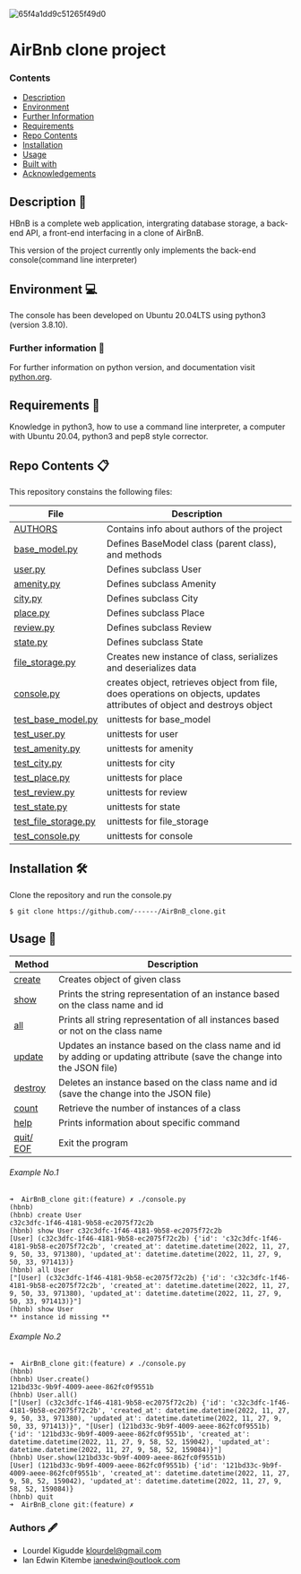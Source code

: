 ![65f4a1dd9c51265f49d0](https://user-images.githubusercontent.com/106752359/203476198-b6f72e90-91ba-45a7-bf8b-bcb722439fc1.png)

# AirBnb clone project


### Contents

- [Description](#Description)
- [Environment](#Environment)
- [Further Information](#Furtherinformation)
- [Requirements](#Requirements)
- [Repo Contents](#FileContents)
- [Installation](#Installation)
- [Usage](#Usage)
- [Built with](#Built-with)
- [Acknowledgements](#Acknowledgements)

## Description :page_facing_up:
HBnB is a complete web application, intergrating database storage, a back-end API, a front-end interfacing in a clone of AirBnB.

This version of the project currently only implements the back-end console(command line interpreter)

## Environment :computer:
The console has been developed on Ubuntu 20.04LTS using python3 (version 3.8.10).

### Further information :bookmark_tabs:
For further information on python version, and documentation visit [python.org](https://www.python.org/).

## Requirements :memo:
Knowledge in python3, how to use a command line interpreter, a computer with Ubuntu 20.04, python3 and pep8 style corrector.

## Repo Contents :clipboard:
This repository constains the following files:

|   **File**   |   **Description**   |
| -------------- | --------------------- |
|[AUTHORS](./AUTHORS) | Contains info about authors of the project |
|[base_model.py](./models/base_model.py) | Defines BaseModel class (parent class), and methods |
|[user.py](./models/user.py) | Defines subclass User |
|[amenity.py](./models/amenity.py) | Defines subclass Amenity |
|[city.py](./models/city.py)| Defines subclass City |
|[place.py](./models/place.py)| Defines subclass Place |
|[review.py](./models/review.py) | Defines subclass Review |
|[state.py](./models/state.py) | Defines subclass State |
|[file_storage.py](./models/engine/file_storage.py) | Creates new instance of class, serializes and deserializes data |
|[console.py](./console.py) | creates object, retrieves object from file, does operations on objects, updates attributes of object and destroys object |
|[test_base_model.py](./tests/test_models/test_base_model.py) | unittests for base_model |
|[test_user.py](./tests/test_models/test_user.py) | unittests for user |
|[test_amenity.py](./tests/test_models/test_amenity.py) | unittests for amenity |
|[test_city.py](./tests/test_models/test_city.py) | unittests for city |
|[test_place.py](./tests/test_models/test_place.py) | unittests for place |
|[test_review.py](./tests/test_models/test_review.py) | unittests for review |
|[test_state.py](./tests/test_models/test_state.py) | unittests for state |
|[test_file_storage.py](./tests/test_models/test_engine/test_file_storage.py) | unittests for file_storage |
|[test_console.py](./tests/test_console.py) | unittests for console |


## Installation :hammer_and_wrench:
Clone the repository and run the console.py
```
$ git clone https://github.com/------/AirBnB_clone.git
```

## Usage :wrench:

|   **Method**   |   **Description**   |
| -------------- | --------------------- |
|[create](./console.py) | Creates object of given class |
|[show](./console.py) | Prints the string representation of an instance based on the class name and id |
|[all](./console.py) | Prints all string representation of all instances based or not on the class name |
|[update](./console.py) | Updates an instance based on the class name and id by adding or updating attribute (save the change into the JSON file) |
|[destroy](./console.py)| Deletes an instance based on the class name and id (save the change into the JSON file) |
|[count](./console.py)| Retrieve the number of instances of a class |
|[help](./console.py)| Prints information about specific command |
|[quit/ EOF](./console.py)| Exit the program |

###### Example No.1

```
➜  AirBnB_clone git:(feature) ✗ ./console.py
(hbnb)
(hbnb) create User
c32c3dfc-1f46-4181-9b58-ec2075f72c2b
(hbnb) show User c32c3dfc-1f46-4181-9b58-ec2075f72c2b
[User] (c32c3dfc-1f46-4181-9b58-ec2075f72c2b) {'id': 'c32c3dfc-1f46-4181-9b58-ec2075f72c2b', 'created_at': datetime.datetime(2022, 11, 27, 9, 50, 33, 971380), 'updated_at': datetime.datetime(2022, 11, 27, 9, 50, 33, 971413)}
(hbnb) all User
["[User] (c32c3dfc-1f46-4181-9b58-ec2075f72c2b) {'id': 'c32c3dfc-1f46-4181-9b58-ec2075f72c2b', 'created_at': datetime.datetime(2022, 11, 27, 9, 50, 33, 971380), 'updated_at': datetime.datetime(2022, 11, 27, 9, 50, 33, 971413)}"]
(hbnb) show User
** instance id missing **
```

###### Example No.2

```
➜  AirBnB_clone git:(feature) ✗ ./console.py
(hbnb)
(hbnb) User.create()
121bd33c-9b9f-4009-aeee-862fc0f9551b
(hbnb) User.all()
["[User] (c32c3dfc-1f46-4181-9b58-ec2075f72c2b) {'id': 'c32c3dfc-1f46-4181-9b58-ec2075f72c2b', 'created_at': datetime.datetime(2022, 11, 27, 9, 50, 33, 971380), 'updated_at': datetime.datetime(2022, 11, 27, 9, 50, 33, 971413)}", "[User] (121bd33c-9b9f-4009-aeee-862fc0f9551b) {'id': '121bd33c-9b9f-4009-aeee-862fc0f9551b', 'created_at': datetime.datetime(2022, 11, 27, 9, 58, 52, 159042), 'updated_at': datetime.datetime(2022, 11, 27, 9, 58, 52, 159084)}"]
(hbnb) User.show(121bd33c-9b9f-4009-aeee-862fc0f9551b)
[User] (121bd33c-9b9f-4009-aeee-862fc0f9551b) {'id': '121bd33c-9b9f-4009-aeee-862fc0f9551b', 'created_at': datetime.datetime(2022, 11, 27, 9, 58, 52, 159042), 'updated_at': datetime.datetime(2022, 11, 27, 9, 58, 52, 159084)}
(hbnb) quit
➜  AirBnB_clone git:(feature) ✗

```

### Authors :fountain_pen:
* Lourdel Kigudde <klourdel@gmail.com>
* Ian Edwin Kitembe <ianedwin@outlook.com>
